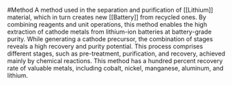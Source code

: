 #Method 
A method used in the separation and purification of [[Lithium]] material, which in turn creates new [[Battery]] from recycled ones. By combining reagents and unit operations, this method enables the high extraction of cathode metals from lithium-ion batteries at battery-grade purity. While generating a cathode precursor, the combination of stages reveals a high recovery and purity potential. This process comprises different stages, such as pre-treatment, purification, and recovery, achieved mainly by chemical reactions. This method has a hundred percent recovery rate of valuable metals, including cobalt, nickel, manganese, aluminum, and lithium. 

